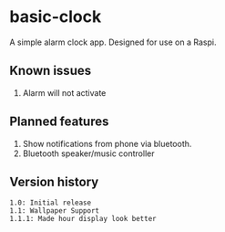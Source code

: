 # basic-clock
A simple alarm clock app. Designed for use on a Raspi.

## Known issues
1. Alarm will not activate

## Planned features
1. Show notifications from phone via bluetooth.
2. Bluetooth speaker/music controller

## Version history
```
1.0: Initial release
1.1: Wallpaper Support
1.1.1: Made hour display look better
```
